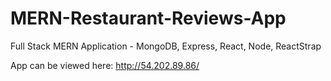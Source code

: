 # MERN-Restaurant-Reviews-App
Full Stack MERN Application - MongoDB, Express, React, Node, ReactStrap

App can be viewed here: http://54.202.89.86/
